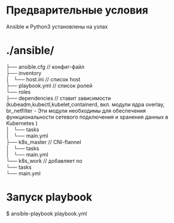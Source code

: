 # Предварительные условия 
 Ansible и Python3 установлены на узлах 

# ./ansible/
├── ansible.cfg // конфиг-файл                            
├── inventory                             
│   └── host.ini // список host                          
├── playbook.yml // список ролей                                  
└── roles                                    
    ├──  dependencies // ставит зависимости (kubeadm,kubectl,kubelet,containerd, вкл.  модули ядра overlay, br_netfilter - Эти модули необходимы для обеспечения функциональности сетевого подключения и хранения данных в Kubernetes )                                                                                                        
    │   └── tasks                                                                                    
    │       └── main.yml                                                                                                   
    ├── k8s_master // CNI-flannel                                              
    │   └── tasks                                                                             
    │       └── main.yml                                                                                                       
    └── k8s_work // добавляет no                                                                                                
        └── tasks                                                 
            └── main.yml                                                        

# Запуск playbook 

$ ansible-playbook playbook.yml



